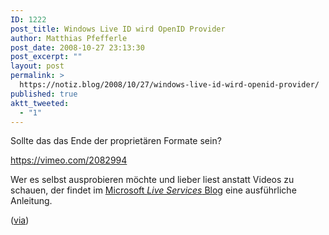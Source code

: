 ```yaml
---
ID: 1222
post_title: Windows Live ID wird OpenID Provider
author: Matthias Pfefferle
post_date: 2008-10-27 23:13:30
post_excerpt: ""
layout: post
permalink: >
  https://notiz.blog/2008/10/27/windows-live-id-wird-openid-provider/
published: true
aktt_tweeted:
  - "1"
---
```

Sollte das das Ende der proprietären Formate sein?

https://vimeo.com/2082994

Wer es selbst ausprobieren möchte und lieber liest anstatt Videos zu schauen, der findet im <a href="http://dev.live.com/blogs/devlive/archive/2008/10/27/421.aspx">Microsoft <em>Live Services</em> Blog</a> eine ausführliche Anleitung.

(<a href="http://www.25hoursaday.com/weblog/2008/10/27/WindowsLiveIsNowAnOpenIDProvider.aspx">via</a>)